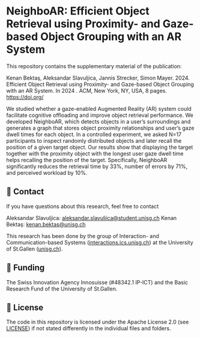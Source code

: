 # NeighboAR: Efficient Object Retrieval using Proximity- and Gaze-based Object Grouping with an AR System

This repository contains the supplementary material of the publication:

Kenan Bektaş, Aleksandar Slavuljica, Jannis Strecker, Simon Mayer. 2024. Efficient Object Retrieval using Proximity- and Gaze-based Object Grouping with an AR System. In 2024 . ACM, New York, NY, USA, 8 pages. https://doi.org/

We studied whether a gaze-enabled Augmented Reality (AR) system could facilitate cognitive offloading and improve object retrieval performance. We developed NeighboAR, which detects objects in a user’s surroundings and generates a graph that stores object proximity relationships and user’s gaze dwell times for each object. In a controlled experiment, we asked N=17 participants to inspect randomly distributed objects and later recall the position of a given target object. Our results show that displaying the target together with the proximity object with the longest user gaze dwell time helps recalling the position of the target. Specifically, NeighboAR significantly reduces the retrieval time by 33\%, number of errors by 71\%, and perceived workload by 10\%.


## 📧 Contact

If you have questions about this research, feel free to contact 

Aleksandar Slavuljica: [aleksandar.slavuljica@student.unisg.ch](mailto:aleksandar.slavuljica@student.unisg.ch)
Kenan Bektaş: [kenan.bektas@unisg.ch](mailto:kenan.bektas@unisg.ch)

This research has been done by the group of Interaction- and Communication-based Systems ([interactions.ics.unisg.ch](https://interactions.ics.unisg.ch)) at the University of St.Gallen ([unisg.ch](https://unisg.ch)).

## 📑 Funding

The Swiss Innovation Agency Innosuisse (#48342.1 IP-ICT) and the Basic Research Fund of the University of St.Gallen.

## 📑 License
The code in this repository is licensed under the Apache License 2.0 (see [LICENSE](https://github.com/Interactions-HSG/GEAR/blob/main/LICENSE)) if not stated differently in the individual files and folders.
